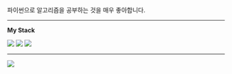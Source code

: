 

파이썬으로 알고리즘을 공부하는 것을 매우 좋아합니다. 

----

<b>My Stack</b>
<p>
<img src="https://img.shields.io/badge/Flask-darkgray?style=flat-square&logo=Flask&logoColor=black"> <img src="https://img.shields.io/badge/Python-blue?style=flat-square&logo=Python&logoColor=white">  <img src="https://img.shields.io/badge/Javascript-yellow?style=flat-square&logo=Javascript&logoColor=black">
</p>
<hr>
<img src="https://github-readme-stats.vercel.app/api?username=alstjd223&show_icons=true&theme=transparent">
